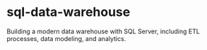 # sql-data-warehouse
Building a modern data warehouse with SQL Server, including ETL processes, data modeling, and analytics.
